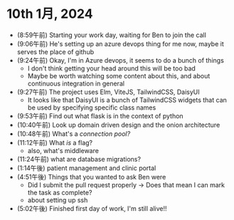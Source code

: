# 10th 1月, 2024
- (8:59午前) Starting your work day, waiting for Ben to join the call
- (9:06午前) He's setting up an azure devops thing for me now, maybe it serves the place of github
- (9:24午前) Okay, I'm in Azure devops, it seems to do a bunch of things
  - I don't think getting your head around this will be too bad
  - Maybe be worth watching some content about this, and about continuous integration in general
- (9:27午前) The project uses Elm, ViteJS, TailwindCSS, DaisyUI
  - It looks like that DaisyUI is a bunch of TailwindCSS widgets that can be used by specifying specific class names
- (9:53午前) Find out what flask is in the context of python
- (10:40午前) Look up domain driven design and the onion architecture
- (10:48午前) What's a *connection pool?*
- (11:12午前) What *is* a flag?
  - also, what's middleware
- (11:24午前) what are database migrations?
- (1:14午後) patient management and clinic portal
- (4:51午後) Things that you wanted to ask Ben were
  - Did I submit the pull request properly -> Does that mean I can mark the task as complete?
  - about setting up ssh
- (5:02午後) Finished first day of work, I'm still alive!!










 
